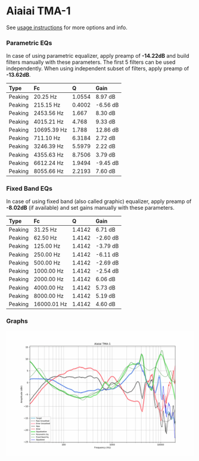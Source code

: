 # Aiaiai TMA-1
See [usage instructions](https://github.com/jaakkopasanen/AutoEq#usage) for more options and info.

### Parametric EQs
In case of using parametric equalizer, apply preamp of **-14.22dB** and build filters manually
with these parameters. The first 5 filters can be used independently.
When using independent subset of filters, apply preamp of **-13.62dB**.

| Type    | Fc          |      Q | Gain     |
|:--------|:------------|:-------|:---------|
| Peaking | 20.25 Hz    | 1.0554 | 8.97 dB  |
| Peaking | 215.15 Hz   | 0.4002 | -6.56 dB |
| Peaking | 2453.56 Hz  | 1.667  | 8.30 dB  |
| Peaking | 4015.21 Hz  | 4.768  | 9.33 dB  |
| Peaking | 10695.39 Hz | 1.788  | 12.86 dB |
| Peaking | 711.10 Hz   | 6.3184 | 2.72 dB  |
| Peaking | 3246.39 Hz  | 5.5979 | 2.22 dB  |
| Peaking | 4355.63 Hz  | 8.7506 | 3.79 dB  |
| Peaking | 6612.24 Hz  | 1.9494 | -9.45 dB |
| Peaking | 8055.66 Hz  | 2.2193 | 7.60 dB  |

### Fixed Band EQs
In case of using fixed band (also called graphic) equalizer, apply preamp of **-8.02dB**
(if available) and set gains manually with these parameters.

| Type    | Fc          |      Q | Gain     |
|:--------|:------------|:-------|:---------|
| Peaking | 31.25 Hz    | 1.4142 | 6.71 dB  |
| Peaking | 62.50 Hz    | 1.4142 | -2.60 dB |
| Peaking | 125.00 Hz   | 1.4142 | -3.79 dB |
| Peaking | 250.00 Hz   | 1.4142 | -6.11 dB |
| Peaking | 500.00 Hz   | 1.4142 | -2.69 dB |
| Peaking | 1000.00 Hz  | 1.4142 | -2.54 dB |
| Peaking | 2000.00 Hz  | 1.4142 | 6.06 dB  |
| Peaking | 4000.00 Hz  | 1.4142 | 5.73 dB  |
| Peaking | 8000.00 Hz  | 1.4142 | 5.19 dB  |
| Peaking | 16000.01 Hz | 1.4142 | 4.60 dB  |

### Graphs
![](./Aiaiai%20TMA-1.png)